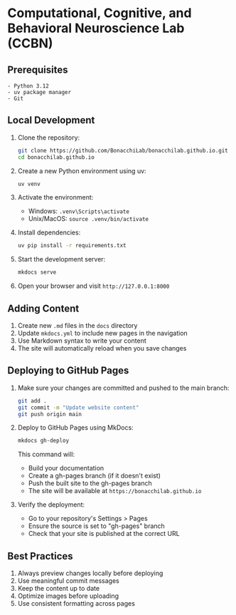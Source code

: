 # Computational, Cognitive, and Behavioral Neuroscience Lab (CCBN)

## Prerequisites

    - Python 3.12
    - uv package manager
    - Git

## Local Development

1. Clone the repository:

   ```bash
   git clone https://github.com/BonacchiLab/bonacchilab.github.io.git
   cd bonacchilab.github.io
   ```

2. Create a new Python environment using uv:

   ```bash
   uv venv
   ```

3. Activate the environment:
   - Windows: `.venv\Scripts\activate`
   - Unix/MacOS: `source .venv/bin/activate`

4. Install dependencies:

   ```bash
   uv pip install -r requirements.txt
   ```

5. Start the development server:

   ```bash
   mkdocs serve
   ```

6. Open your browser and visit `http://127.0.0.1:8000`

## Adding Content

1. Create new `.md` files in the `docs` directory
2. Update `mkdocs.yml` to include new pages in the navigation
3. Use Markdown syntax to write your content
4. The site will automatically reload when you save changes

## Deploying to GitHub Pages

1. Make sure your changes are committed and pushed to the main branch:

   ```bash
   git add .
   git commit -m "Update website content"
   git push origin main
   ```

2. Deploy to GitHub Pages using MkDocs:

   ```bash
   mkdocs gh-deploy
   ```

   This command will:
   - Build your documentation
   - Create a gh-pages branch (if it doesn't exist)
   - Push the built site to the gh-pages branch
   - The site will be available at `https://bonacchilab.github.io`

3. Verify the deployment:
   - Go to your repository's Settings > Pages
   - Ensure the source is set to "gh-pages" branch
   - Check that your site is published at the correct URL

## Best Practices

1. Always preview changes locally before deploying
2. Use meaningful commit messages
3. Keep the content up to date
4. Optimize images before uploading
5. Use consistent formatting across pages
